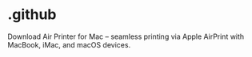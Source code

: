 # .github
Download Air Printer for Mac – seamless printing via Apple AirPrint with MacBook, iMac, and macOS devices.  

